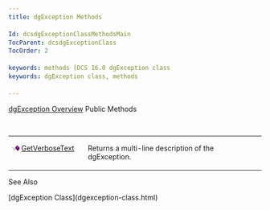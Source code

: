 ```yaml
---
title: dgException Methods

Id: dcsdgExceptionClassMethodsMain
TocParent: dcsdgExceptionClass
TocOrder: 2

keywords: methods [DCS 16.0 dgException class
keywords: dgException class, methods

---
```


[dgException Overview](dgexception-class.html) 
Public Methods

<br />

<table class="dtTABLE" id="table2" x-use-null-cells="x-use-null-cells" style="border-spacing: 0px; border-spacing: 0px;" cellspacing="0">
          <colgroup span="1">
            <col span="1" style="width: 30%;" />
            <col span="1" style="width: 70%;" />
          </colgroup>
          <tr valign="top" style="x-cell-content-align: top;">
            <td colspan="1" rowspan="1">

<img alt="public property" src="images/public-method.gif" x-maintain-ratio="TRUE" width="15" height="11" border="0" /> [ GetVerboseText](dgexception-class-get-verbose-text-method.html) 
</td>
            <td colspan="1" rowspan="1">

Returns a multi-line description of the dgException.
</td>
          </tr>
</table>

See Also

<dl />
      [dgException Class](dgexception-class.html)

